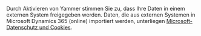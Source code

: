Durch Aktivieren von Yammer stimmen Sie zu, dass Ihre Daten in einem externen System freigegeben werden. Daten, die aus externen Systemen in Microsoft Dynamics 365 (online) importiert werden, unterliegen [Microsoft-Datenschutz und Cookies](http://go.microsoft.com/fwlink/p/?LinkID=521839).